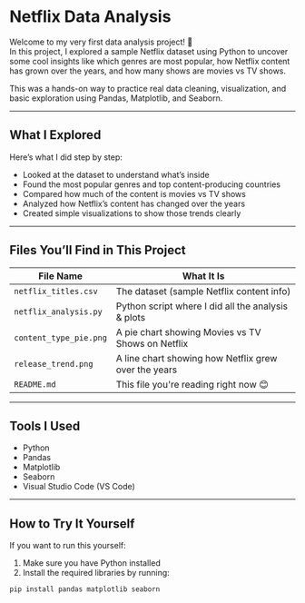 # Netflix Data Analysis

Welcome to my very first data analysis project! 🎉  
In this project, I explored a sample Netflix dataset using Python to uncover some cool insights like which genres are most popular, how Netflix content has grown over the years, and how many shows are movies vs TV shows.

This was a hands-on way to practice real data cleaning, visualization, and basic exploration using Pandas, Matplotlib, and Seaborn.

---

##  What I Explored

Here’s what I did step by step:

- Looked at the dataset to understand what’s inside
- Found the most popular genres and top content-producing countries
- Compared how much of the content is movies vs TV shows
- Analyzed how Netflix’s content has changed over the years
- Created simple visualizations to show those trends clearly

---

## Files You’ll Find in This Project

| File Name               | What It Is                                           |
|------------------------|------------------------------------------------------|
| `netflix_titles.csv`   | The dataset (sample Netflix content info)            |
| `netflix_analysis.py`  | Python script where I did all the analysis & plots   |
| `content_type_pie.png` | A pie chart showing Movies vs TV Shows on Netflix    |
| `release_trend.png`    | A line chart showing how Netflix grew over the years |
| `README.md`            | This file you're reading right now 😊                |

---

## Tools I Used

- Python
- Pandas
- Matplotlib
- Seaborn
- Visual Studio Code (VS Code)

---

## How to Try It Yourself

If you want to run this yourself:

1. Make sure you have Python installed
2. Install the required libraries by running:

```bash
pip install pandas matplotlib seaborn
